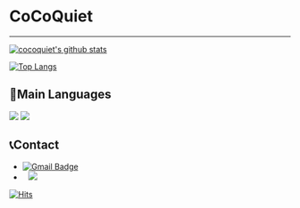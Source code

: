 # CoCoQuiet
---

[![cocoquiet's github stats](https://github-readme-stats.vercel.app/api?username=cocoquiet&show_icons=true&theme=dracula)](https://github.com/cocoquiet)

[![Top Langs](https://github-readme-stats.vercel.app/api/top-langs/?username=cocoquiet&langs_count=8&layout=compact&theme=dark)](https://github.com/cocoquiet)

## 📜Main Languages
<a href="https://www.rust-lang.org/"><img src="https://img.shields.io/badge/Rust-000000?style=for-the-badge&logo=rust&logoColor=white"/></a>
<a href="https://go.dev/"><img src="https://img.shields.io/badge/Go-00ADD8?style=for-the-badge&logo=go&logoColor=white"/></a>

 
 ## 📞Contact
 * [![Gmail Badge](https://img.shields.io/badge/-Gmail-d14836?style=flat-square&logo=Gmail&logoColor=white&link=mailto:cocoquiet@knu.ac.kr)](mailto:cocoquiet@knu.ac.kr)
 * <a href="https://www.instagram.com/easy_sng03/"><img src="http://img.shields.io/badge/-Instagram-black?style=flat&logo=Instagram&link=https://www.instagram.com/code._.cat/" style="height : auto; margin-left : 10px; margin-right : 10px;"/></a>

[![Hits](https://hits.seeyoufarm.com/api/count/incr/badge.svg?url=https%3A%2F%2Fgithub.com%2Fcocoquiet&count_bg=%2379C83D&title_bg=%23555555&icon=&icon_color=%23E7E7E7&title=hits&edge_flat=false)](https://hits.seeyoufarm.com)
